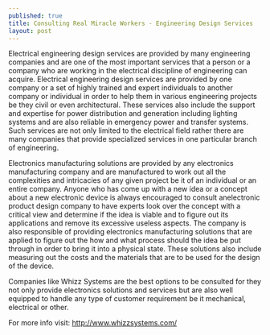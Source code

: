 ```yaml
---
published: true
title: Consulting Real Miracle Workers - Engineering Design Services
layout: post
---
```

Electrical engineering design services are provided by many engineering companies and are one of the most important services that a person or a company who are working in the electrical discipline of engineering can acquire. Electrical engineering design services are provided by one company or a set of highly trained and expert individuals to another company or individual in order to help them in various engineering projects be they civil or even architectural. These services also include the support and expertise for power distribution and generation including lighting systems and are also reliable in emergency power and transfer systems. Such services are not only limited to the electrical field rather there are many companies that provide specialized services in one particular branch of engineering.

Electronics manufacturing solutions are provided by any electronics manufacturing company and are manufactured to work out all the complexities and intricacies of any given project be it of an individual or an entire company. Anyone who has come up with a new idea or a concept about a new electronic device is always encouraged to consult anelectronic product design company to have experts look over the concept with a critical view and determine if the idea is viable and to figure out its applications and remove its excessive useless aspects. The company is also responsible of providing electronics manufacturing solutions that are applied to figure out the how and what process should the idea be put through in order to bring it into a physical state. These solutions also include measuring out the costs and the materials that are to be used for the design of the device.

Companies like Whizz Systems are the best options to be consulted for they not only provide electronics solutions and services but are also well equipped to handle any type of customer requirement be it mechanical, electrical or other.

For more info visit: http://www.whizzsystems.com/